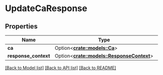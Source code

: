 # UpdateCaResponse

## Properties

Name | Type | Description | Notes
------------ | ------------- | ------------- | -------------
**ca** | Option<[**crate::models::Ca**](Ca.md)> |  | [optional]
**response_context** | Option<[**crate::models::ResponseContext**](ResponseContext.md)> |  | [optional]

[[Back to Model list]](../README.md#documentation-for-models) [[Back to API list]](../README.md#documentation-for-api-endpoints) [[Back to README]](../README.md)


